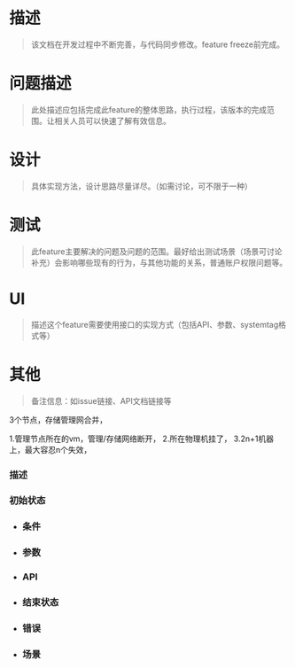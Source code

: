 # 描述

>该文档在开发过程中不断完善，与代码同步修改。feature freeze前完成。

# 问题描述
> 此处描述应包括完成此feature的整体思路，执行过程，该版本的完成范围。让相关人员可以快速了解有效信息。

# 设计
> 具体实现方法，设计思路尽量详尽。（如需讨论，可不限于一种）

# 测试
> 此feature主要解决的问题及问题的范围。最好给出测试场景（场景可讨论补充）会影响哪些现有的行为，与其他功能的关系，普通账户权限问题等。

# UI
> 描述这个feature需要使用接口的实现方式（包括API、参数、systemtag格式等）

# 其他
> 备注信息：如issue链接、API文档链接等


3个节点，存储管理网合并，

1.管理节点所在的vm，管理/存储网络断开，
2.所在物理机挂了，
3.2n+1机器上，最大容忍n个失效，

 ### 描述

### 初始状态

* ### 条件

* ### 参数

* ### API

* ### 结束状态

* ### 错误

* ### 场景

